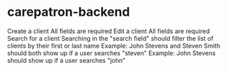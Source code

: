 # carepatron-backend
Create a client All fields are required Edit a client All fields are required Search for a client Searching in the "search field" should filter the list of clients by their first or last name Example: John Stevens and Steven Smith should both show up if a user searches "steven" Example: John Stevens should show up if a user searches "john"

